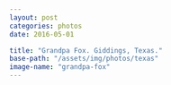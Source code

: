```yaml
---
layout: post
categories: photos
date: 2016-05-01

title: "Grandpa Fox. Giddings, Texas."
base-path: "/assets/img/photos/texas"
image-name: "grandpa-fox"
---
```

